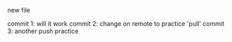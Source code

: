new file

commit 1:  will it work
commit 2:  change on remote to practice 'pull'
commit 3:  another push practice